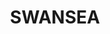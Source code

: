 ---
lastmod: '2025-04-06T06:05:20+00:00'
latitude: -33.089963
layout: suburb
longitude: 151.668857
postcode: '2281'
state: NSW
title: SWANSEA
url: /nsw/swansea/
---